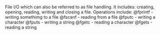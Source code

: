 File I/O which can also be referred to as file handling.
It includes: creating, opening, reading, writing and closing a file.
Operations include:
@fprintf - writing somethimg to a file
@fscanf - reading from a file
@fputc - writing a character
@fputs - writing a string
@fgetc - reading a character
@fgets - reading a string
